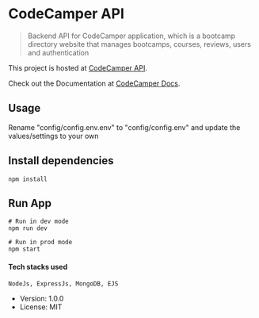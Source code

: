# CodeCamper API

> Backend API for CodeCamper application, which is a bootcamp directory website that manages bootcamps, courses, reviews, users and authentication

This project is hosted at [CodeCamper API](https://codecamper-api.herokuapp.com/).

Check out the Documentation at [CodeCamper Docs](https://documenter.getpostman.com/view/9838334/SzYdTGoy).


## Usage
Rename "config/config.env.env" to "config/config.env" and update the values/settings to your own

## Install dependencies
```
npm install
```

## Run App
```
# Run in dev mode
npm run dev

# Run in prod mode
npm start
```
#### Tech stacks used
```
NodeJs, ExpressJs, MongoDB, EJS
```
- Version: 1.0.0
- License: MIT
